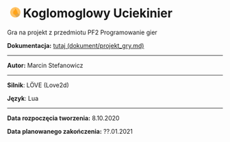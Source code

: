 # &nbsp;<img src="https://github.com/Matek0611/PF2_gry_projekt/blob/main/game/assets/img/ikona1.png" width="24" height="24" title="Logo gry">  Koglomoglowy Uciekinier 
Gra na projekt z przedmiotu PF2 Programowanie gier

__Dokumentacja:__ [tutaj (dokument/projekt_gry.md)](/dokument/projekt_gry.md) 

---

__Autor:__ Marcin Stefanowicz

---

__Silnik__: LÖVE (Love2d)

__Język__: Lua

---

__Data rozpoczęcia tworzenia:__ 8.10.2020

__Data planowanego zakończenia:__ ??.01.2021
